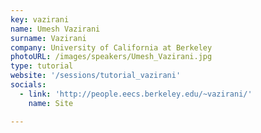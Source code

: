 ```yaml
---
key: vazirani
name: Umesh Vazirani
surname: Vazirani
company: University of California at Berkeley
photoURL: /images/speakers/Umesh_Vazirani.jpg
type: tutorial
website: '/sessions/tutorial_vazirani'
socials:
  - link: 'http://people.eecs.berkeley.edu/~vazirani/'
    name: Site

---
```

